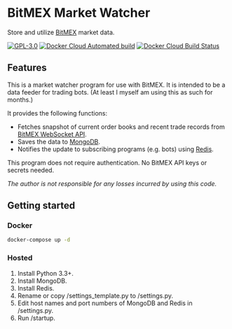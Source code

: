 # BitMEX Market Watcher

Store and utilize [BitMEX](https://www.bitmex.com) market data.

[![GPL-3.0](https://img.shields.io/github/license/yanagisawa-kentaro-777/bitmex_watcher.svg)](LICENSE)
[![Docker Cloud Automated build](https://img.shields.io/docker/cloud/automated/yanagisawakentaro/bitmex_watcher.svg)](https://hub.docker.com/r/yanagisawakentaro/bitmex_watcher/)
[![Docker Cloud Build Status](https://img.shields.io/docker/cloud/build/yanagisawakentaro/bitmex_watcher.svg)](https://hub.docker.com/r/yanagisawakentaro/bitmex_watcher/)

## Features

This is a market watcher program for use with BitMEX.
It is intended to be a data feeder for trading bots.
(At least I myself am using this as such for months.)

It provides the following functions:

* Fetches snapshot of current order books and recent trade records
from [BitMEX WebSocket API](https://www.bitmex.com/app/wsAPI).
* Saves the data to [MongoDB](https://www.mongodb.com/).
* Notifies the update to subscribing programs (e.g. bots) using [Redis](https://redis.io/).

This program does not require authentication. No BitMEX API keys or secrets needed.

*The author is not responsible for any losses incurred by using this code.*

## Getting started

### Docker
```bash
docker-compose up -d
```

### Hosted
1. Install Python 3.3+.
2. Install MongoDB.
3. Install Redis.
4. Rename or copy /settings_template.py to /settings.py.
5. Edit host names and port numbers of MongoDB and Redis in /settings.py.
6. Run /startup.

